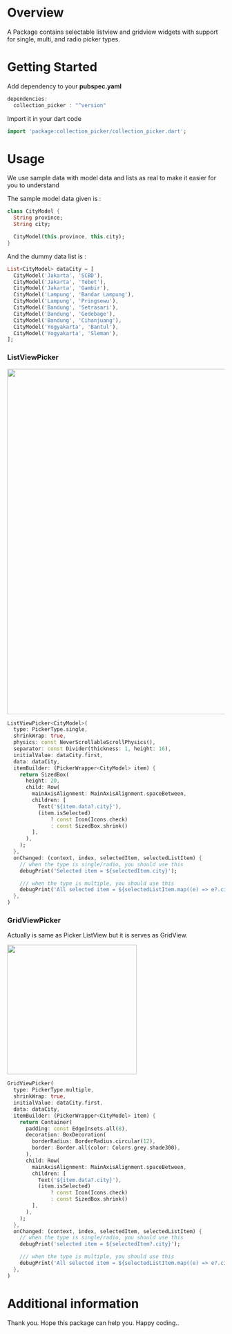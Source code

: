 <!--
This README describes the package. If you publish this package to pub.dev,
this README's contents appear on the landing page for your package.

For information about how to write a good package README, see the guide for
[writing package pages](https://dart.dev/guides/libraries/writing-package-pages).

For general information about developing packages, see the Dart guide for
[creating packages](https://dart.dev/guides/libraries/create-library-packages)
and the Flutter guide for
[developing packages and plugins](https://flutter.dev/developing-packages).
-->

# Overview

A Package contains selectable listview and gridview widgets with 
support for single, multi, and radio picker types.

# Getting Started

Add dependency to your **pubspec.yaml**
```dart
dependencies:
  collection_picker : "^version"
```

Import it in your dart code
```dart
import 'package:collection_picker/collection_picker.dart';
```

# Usage

We use sample data with model data and lists as real to make it easier for you to understand

The sample model data given is :
```dart
class CityModel {
  String province;
  String city;

  CityModel(this.province, this.city);
}
```

And the dummy data list is :
```dart
List<CityModel> dataCity = [
  CityModel('Jakarta', 'SCBD'),
  CityModel('Jakarta', 'Tebet'),
  CityModel('Jakarta', 'Gambir'),
  CityModel('Lampung', 'Bandar Lampung'),
  CityModel('Lampung', 'Pringsewu'),
  CityModel('Bandung', 'Setrasari'),
  CityModel('Bandung', 'Gedebage'),
  CityModel('Bandung', 'Cihanjuang'),
  CityModel('Yogyakarta', 'Bantul'),
  CityModel('Yogyakarta', 'Sleman'),
];
```

### ListViewPicker

<img src="https://user-images.githubusercontent.com/47182823/233113361-7ccfebb0-28a1-4692-b3dc-3c574d651306.gif" width="800" />

```dart
ListViewPicker<CityModel>(
  type: PickerType.single,
  shrinkWrap: true,
  physics: const NeverScrollableScrollPhysics(),
  separator: const Divider(thickness: 1, height: 16),
  initialValue: dataCity.first,
  data: dataCity,
  itemBuilder: (PickerWrapper<CityModel> item) {
    return SizedBox(
      height: 20,
      child: Row(
        mainAxisAlignment: MainAxisAlignment.spaceBetween,
        children: [
          Text('${item.data?.city}'),
          (item.isSelected)
              ? const Icon(Icons.check)
              : const SizedBox.shrink()
        ],
      ),
    );
  },
  onChanged: (context, index, selectedItem, selectedListItem) {
    // when the type is single/radio, you should use this
    debugPrint('Selected item = ${selectedItem.city}');

    /// when the type is multiple, you should use this
    debugPrint('All selected item = ${selectedListItem.map((e) => e?.city)}');
  },
)
```

### GridViewPicker

Actually is same as Picker ListView but it is serves as GridView.

<img src="https://user-images.githubusercontent.com/47182823/233122729-e20c9c91-003a-4ff4-919f-6a65d6446bc0.gif" width="300" />

```dart
GridViewPicker(
  type: PickerType.multiple,
  shrinkWrap: true,
  initialValue: dataCity.first,
  data: dataCity,
  itemBuilder: (PickerWrapper<CityModel> item) {
    return Container(
      padding: const EdgeInsets.all(8),
      decoration: BoxDecoration(
        borderRadius: BorderRadius.circular(12),
        border: Border.all(color: Colors.grey.shade300),
      ),
      child: Row(
        mainAxisAlignment: MainAxisAlignment.spaceBetween,
        children: [
          Text('${item.data?.city}'),
          (item.isSelected)
              ? const Icon(Icons.check)
              : const SizedBox.shrink()
        ],
      ),
    );
  },
  onChanged: (context, index, selectedItem, selectedListItem) {
    // when the type is single/radio, you should use this
    debugPrint('selected item = ${selectedItem?.city}');

    /// when the type is multiple, you should use this
    debugPrint('All selected item = ${selectedListItem.map((e) => e?.city)}');
  },
)
```

# Additional information

Thank you.
Hope this package can help you.
Happy coding..